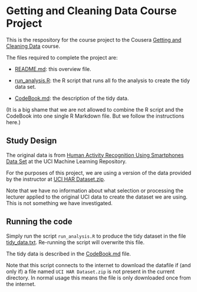 # Getting and Cleaning Data Course Project

This is the respository for the course project to the Cousera [Getting and Cleaning Data](https://www.coursera.org/learn/data-cleaning/home/welcome) course.

The files required to complete the project are:

* [README.md](README.md): this overview file.

* [run_analysis.R](run_analysis.R): the R script that runs all fo the analysis to create the tidy data set.

* [CodeBook.md](CodeBook.md): the description of the tidy data.

(It is a big shame that we are not allowed to combine the R script and the CodeBook into one single R Markdown file. But we follow the instructions here.)

## Study Design

The original data is from [Human Activity Recognition Using Smartphones Data Set](http://archive.ics.uci.edu/ml/datasets/Human+Activity+Recognition+Using+Smartphones) at the UCI Machine Learning Repository.

For the purposes of this project, we are using a version of the data provided by the instructor at [UCI HAR Dataset.zip](https://d396qusza40orc.cloudfront.net/getdata%2Fprojectfiles%2FUCI%20HAR%20Dataset.zip).

Note that we have no information about what selection or processing the lecturer applied to the original UCI data to create the dataset we are using. This is not something we have investigated.

## Running the code

Simply run the script `run_analysis.R` to produce the tidy dataset in the file [tidy_data.txt](tidy_data.txt). Re-running the script will overwrite this file.

The tidy data is described in the [CodeBook.md](CodeBook.md) file.

Note that this script connects to the internet to download the datafile if (and only if) a file named `UCI HAR Dataset.zip` is not present in the current directory. In normal usage this means the file is only downloaded once from the internet.


